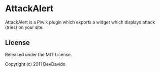 AttackAlert
====================================

AttackAlert is a Piwik plugin which exports a widget which displays attack (tries) on your site.


License
-------
Released under the MIT License.

Copyright (c) 2011 DevDavido